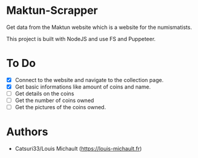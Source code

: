 # Maktun-Scrapper
Get data from the Maktun website which is a website for the numismatists.

This project is built with NodeJS and use FS and Puppeteer.

# To Do

- [x] Connect to the website and navigate to the collection page.
- [x] Get basic informations like amount of coins and name.
- [ ] Get details on the coins
- [ ] Get the number of coins owned
- [ ] Get the pictures of the coins owned.

# Authors

- Catsuri33/Louis Michault (https://louis-michault.fr)
